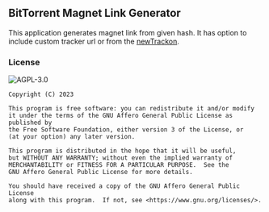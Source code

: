 ## BitTorrent Magnet Link Generator

This application generates magnet link from given hash. It has option to include custom
tracker url or from the [newTrackon](https://newtrackon.com/api).

### License

![AGPL-3.0](https://www.gnu.org/graphics/agplv3-with-text-162x68.png "AGPL-3.0")

    Copyright (C) 2023

    This program is free software: you can redistribute it and/or modify
    it under the terms of the GNU Affero General Public License as published by
    the Free Software Foundation, either version 3 of the License, or
    (at your option) any later version.

    This program is distributed in the hope that it will be useful,
    but WITHOUT ANY WARRANTY; without even the implied warranty of
    MERCHANTABILITY or FITNESS FOR A PARTICULAR PURPOSE.  See the
    GNU Affero General Public License for more details.

    You should have received a copy of the GNU Affero General Public License
    along with this program.  If not, see <https://www.gnu.org/licenses/>.